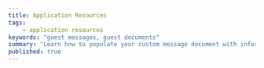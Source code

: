 ```yaml
---
title: Application Resources
tags:
	- application resources
keywords: "guest messages, guest documents"
summary: "Learn how to populate your custom message document with information regarding a folio."
published: true
---
```

